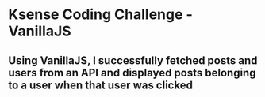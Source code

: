 # Ksense Coding Challenge - VanillaJS

## Using VanillaJS, I successfully fetched posts and users from an API and displayed posts belonging to a user when that user was clicked

